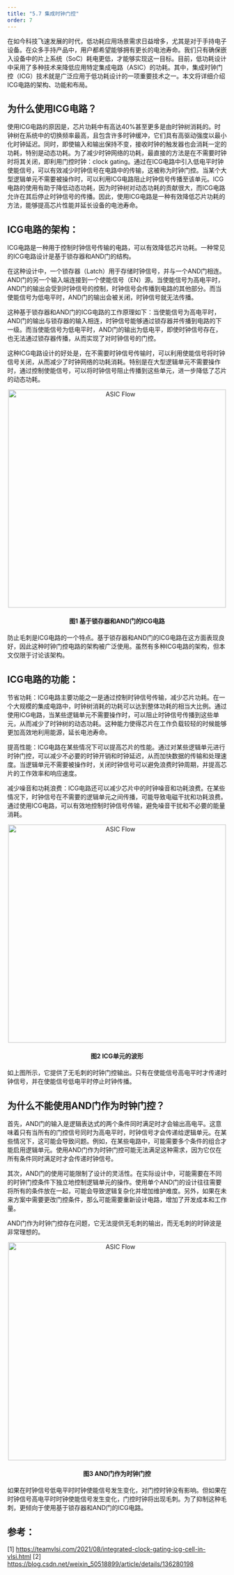 ```yaml
---
title: "5.7 集成时钟门控"
order: 7
---
```


在如今科技飞速发展的时代，低功耗应用场景需求日益增多，尤其是对于手持电子设备。在众多手持产品中，用户都希望能够拥有更长的电池寿命。我们只有确保嵌入设备中的片上系统（SoC）耗电更低，才能够实现这一目标。目前，低功耗设计中采用了多种技术来降低应用特定集成电路（ASIC）的功耗。其中，集成时钟门控（ICG）技术就是广泛应用于低功耗设计的一项重要技术之一。本文将详细介绍ICG电路的架构、功能和布局。

## 为什么使用ICG电路？

使用ICG电路的原因是，芯片功耗中有高达40%甚至更多是由时钟树消耗的。时钟树在系统中的切换频率最高，且包含许多时钟缓冲，它们具有高驱动强度以最小化时钟延迟。同时，即使输入和输出保持不变，接收时钟的触发器也会消耗一定的功耗，特别是动态功耗。为了减少时钟网络的功耗，最直接的方法是在不需要时钟时将其关闭，即利用门控时钟：clock gating。通过在ICG电路中引入低电平时钟使能信号，可以有效减少时钟信号在电路中的传输，这被称为时钟门控。当某个大型逻辑单元不需要被操作时，可以利用ICG电路阻止时钟信号传播至该单元。ICG电路的使用有助于降低动态功耗，因为时钟树对动态功耗的贡献很大，而ICG电路允许在其后停止时钟信号的传播。因此，使用ICG电路是一种有效降低芯片功耗的方法，能够提高芯片性能并延长设备的电池寿命。

## ICG电路的架构：

ICG电路是一种用于控制时钟信号传输的电路，可以有效降低芯片功耗。一种常见的ICG电路设计是基于锁存器和AND门的结构。

在这种设计中，一个锁存器（Latch）用于存储时钟信号，并与一个AND门相连。AND门的另一个输入端连接到一个使能信号（EN）源。当使能信号为高电平时，AND门的输出会受到时钟信号的控制，时钟信号会传播到电路的其他部分。而当使能信号为低电平时，AND门的输出会被关闭，时钟信号就无法传播。

这种基于锁存器和AND门的ICG电路的工作原理如下：当使能信号为高电平时，AND门的输出与锁存器的输入相连，时钟信号能够通过锁存器并传播到电路的下一级。而当使能信号为低电平时，AND门的输出为低电平，即使时钟信号存在，也无法通过锁存器传播，从而实现了对时钟信号的门控。

这种ICG电路设计的好处是，在不需要时钟信号传输时，可以利用使能信号将时钟信号关闭，从而减少了时钟网络的功耗消耗。特别是在大型逻辑单元不需要操作时，通过控制使能信号，可以将时钟信号阻止传播到这些单元，进一步降低了芯片的动态功耗。

<div style="text-align:center;">
  <img src="/res/images/train_eda_5/ICG_cell1-300x145.png" alt="ASIC Flow" width="500" />
  <h4>图1 基于锁存器和AND门的ICG电路</h4>
</div>

防止毛刺是ICG电路的一个特点。基于锁存器和AND门的ICG电路在这方面表现良好，因此这种时钟门控电路的架构被广泛使用。虽然有多种ICG电路的架构，但本文仅限于讨论该架构。

## ICG电路的功能：

节省功耗：ICG电路主要功能之一是通过控制时钟信号传输，减少芯片功耗。在一个大规模的集成电路中，时钟树消耗的功耗可以达到整体功耗的相当大比例。通过使用ICG电路，当某些逻辑单元不需要操作时，可以阻止时钟信号传播到这些单元，从而减少了时钟树的动态功耗。这种能力使得芯片在工作负载较轻的时候能够更加高效地利用能源，延长电池寿命。

提高性能：ICG电路在某些情况下可以提高芯片的性能。通过对某些逻辑单元进行时钟门控，可以减少不必要的时钟开销和时钟延迟，从而加快数据的传输和处理速度。当逻辑单元不需要被操作时，关闭时钟信号可以避免浪费时钟周期，并提高芯片的工作效率和响应速度。

减少噪音和功耗浪费：ICG电路还可以减少芯片中的时钟噪音和功耗浪费。在某些情况下，时钟信号在不需要的逻辑单元之间传播，可能导致电磁干扰和功耗浪费。通过使用ICG电路，可以有效地控制时钟信号传输，避免噪音干扰和不必要的能量消耗。

<div style="text-align:center;">
  <img src="/res/images/train_eda_5/ICG_wave-300x127.png" alt="ASIC Flow" width="500" />
  <h4>图2 ICG单元的波形</h4>
</div>

如上图所示，它提供了无毛刺的时钟门控输出。只有在使能信号高电平时才传递时钟信号，并在使能信号低电平时停止时钟传播。

## 为什么不能使用AND门作为时钟门控？

首先，AND门的输入是逻辑表达式的两个条件同时满足时才会输出高电平。这意味着只有当所有的门控信号同时为高电平时，时钟信号才会传递给逻辑单元。在某些情况下，这可能会导致问题。例如，在某些电路中，可能需要多个条件的组合才能启用逻辑单元。使用AND门作为时钟门控可能无法满足这种需求，因为它仅在所有条件同时满足时才会传递时钟信号。

其次，AND门的使用可能限制了设计的灵活性。在实际设计中，可能需要在不同的时钟门控条件下独立地控制逻辑单元的操作。使用单个AND门的设计往往需要将所有的条件放在一起，可能会导致逻辑复杂化并增加维护难度。另外，如果在未来方案中需要更改门控条件，那么可能需要重新设计电路，增加了开发成本和工作量。

AND门作为时钟门控存在问题，它无法提供无毛刺的输出，而无毛刺的时钟波是非常理想的。

<div style="text-align:center;">
  <img src="/res/images/train_eda_5/and_gating-300x154.png" alt="ASIC Flow" width="500" />
  <h4>图3 AND门作为时钟门控</h4>
</div>

如果在时钟信号低电平时时钟使能信号发生变化，对门控时钟没有影响。但如果在时钟信号高电平时时钟使能信号发生变化，门控时钟将出现毛刺。为了抑制这种毛刺，更倾向于使用基于锁存器和AND门的ICG电路。


## 参考：

[1] https://teamvlsi.com/2021/08/integrated-clock-gating-icg-cell-in-vlsi.html
[2] https://blog.csdn.net/weixin_50518899/article/details/136280198